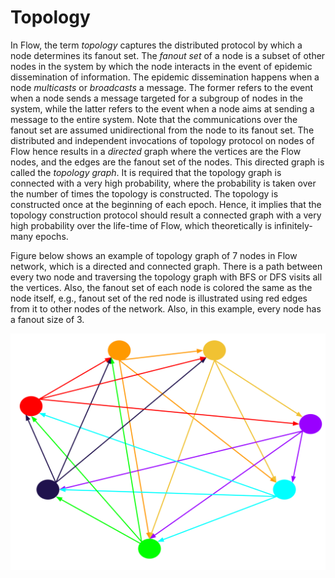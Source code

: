 # Topology
In Flow, the term _topology_ captures the distributed protocol by which a node determines its
fanout set. The _fanout set_ of a node is a subset of other nodes in the system by which the node 
interacts in the event of epidemic dissemination of information. The epidemic dissemination happens when a 
node _multicasts_ or _broadcasts_ a message. The former refers to the event when a node sends a message
targeted for a subgroup of nodes in the system, while the latter refers to the event when a node aims at sending
a message to the entire system. Note that the communications over the fanout set are assumed unidirectional from the 
node to its fanout set. The distributed and independent invocations of topology protocol on nodes of Flow
hence results in a _directed_ graph where the vertices are the Flow nodes, and the edges are the fanout set of the nodes.
This directed graph is called the _topology graph_. It is required that the topology graph is connected with a very
high probability, where the probability is taken over the number of times the topology is constructed. The topology is constructed
once at the beginning of each epoch. Hence, it implies that the topology construction protocol should result a connected graph with a very
high probability over the life-time of Flow, which theoretically is infinitely-many epochs.

Figure below shows an example of topology graph of 7 nodes in Flow network, which is a directed and connected graph. There is a path between every 
two node and traversing the topology graph with BFS or DFS visits all the vertices. Also, the fanout set of each node is colored the same 
as the node itself, e.g., fanout set of the red node is illustrated using red edges from it to other nodes of the network. Also, in this example, 
every node has a fanout size of 3. 

![alt text](topology.svg)

